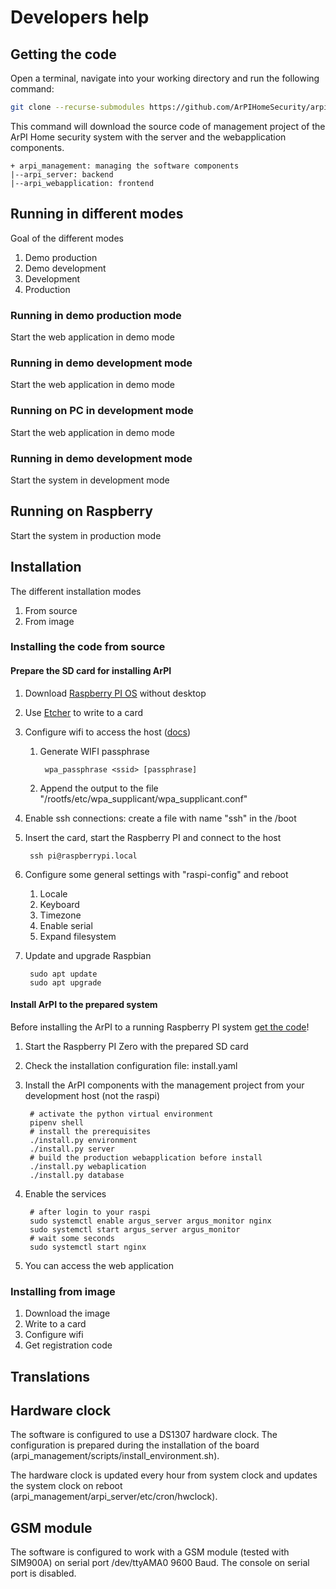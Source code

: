 # Developers help

## Getting the code

Open a terminal, navigate into your working directory and run the following command:
```bash
git clone --recurse-submodules https://github.com/ArPIHomeSecurity/arpi_management.git
```
This command will download the source code of management project of
the ArPI Home security system with the server and the webapplication components.

```
+ arpi_management: managing the software components
|--arpi_server: backend
|--arpi_webapplication: frontend
```

## Running in different modes

Goal of the different modes

1. Demo production
2. Demo development
3. Development
4. Production

### Running in demo production mode

Start the web application in demo mode

### Running in demo development mode

Start the web application in demo mode

### Running on PC in development mode

Start the web application in demo mode

### Running in demo development mode

Start the system in development mode

## Running on Raspberry

Start the system in production mode

## Installation

The different installation modes
1. From source
2. From image

### Installing the code from source

#### Prepare the SD card for installing ArPI

1. Download [Raspberry PI OS](https://www.raspberrypi.org/downloads/raspbian/) without desktop
2. Use [Etcher](https://www.balena.io/etcher/) to write to a card
3. Configure wifi to access the host ([docs](https://www.raspberrypi.org/documentation/configuration/wireless/wireless-cli.md))
    1. Generate WIFI passphrase

            wpa_passphrase <ssid> [passphrase]

    2. Append the output to the file "/rootfs/etc/wpa_supplicant/wpa_supplicant.conf"

4. Enable ssh connections: create a file with name "ssh" in the /boot
5. Insert the card, start the Raspberry PI and connect to the host

        ssh pi@raspberrypi.local

6. Configure some general settings with "raspi-config" and reboot
    1. Locale
    2. Keyboard
    3. Timezone
    4. Enable serial
    5. Expand filesystem
7. Update and upgrade Raspbian

        sudo apt update
        sudo apt upgrade


#### Install ArPI to the prepared system

Before installing the ArPI to a running Raspberry PI system [get the code](#getting-the-code)!

1. Start the Raspberry PI Zero with the prepared SD card
2. Check the installation configuration file: install.yaml
3. Install the ArPI components with the management project from your development host (not the raspi)

        # activate the python virtual environment
        pipenv shell
        # install the prerequisites
        ./install.py environment
        ./install.py server
        # build the production webapplication before install
        ./install.py webaplication
        ./install.py database

4. Enable the services

        # after login to your raspi
        sudo systemctl enable argus_server argus_monitor nginx
        sudo systemctl start argus_server argus_monitor
        # wait some seconds
        sudo systemctl start nginx

5. You can access the web application

### Installing from image

1. Download the image
2. Write to a card
3. Configure wifi
4. Get registration code

## Translations

## Hardware clock

The software is configured to use a DS1307 hardware clock. The configuration is prepared during the installation of the board (arpi_management/scripts/install_environment.sh).

The hardware clock is updated every hour from system clock and updates the system clock on reboot (arpi_management/arpi_server/etc/cron/hwclock).

## GSM module

The software is configured to work with a GSM module (tested with SIM900A) on serial port /dev/ttyAMA0 9600 Baud.
The console on serial port is disabled.